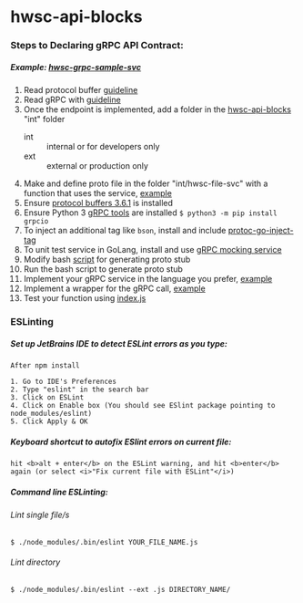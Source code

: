 # hwsc-api-blocks

### Steps to Declaring gRPC API Contract:
##### *Example: [hwsc-grpc-sample-svc](https://github.com/faraonc/hwsc-grpc-sample-svc)*
1. Read protocol buffer [guideline](https://developers.google.com/protocol-buffers/docs/proto3)
2. Read gRPC with [guideline](https://grpc.io/blog/coreos)
3. Once the endpoint is implemented, add a folder in the [hwsc-api-blocks](https://github.com/faraonc/hwsc-api-blocks) "int" folder
     <dl>
	    <dt>int</dt>
  		   <dd>internal or for developers only</dd>
       <dt>ext</dt>
  		   <dd>external or production only </dd>
    </dl>
4. Make and define proto file in the folder "int/hwsc-file-svc" with a function that uses the service, [example](https://github.com/faraonc/hwsc-api-blocks/blob/master/int/hwsc-grpc-sample-svc/proto/grpc-sample-svc.proto)
5. Ensure [protocol buffers 3.6.1](https://github.com/protocolbuffers/protobuf/releases) is installed
6. Ensure Python 3 [gRPC tools](https://grpc.io/docs/quickstart/python.html) are installed ``$ python3 -m pip install grpcio``
7. To inject an additional tag like ``bson``, install and include [protoc-go-inject-tag](https://github.com/favadi/protoc-go-inject-tag)
8. To unit test service in GoLang, install and use [gRPC mocking service](https://github.com/grpc/grpc-go/blob/master/Documentation/gomock-example.md)
9. Modify bash [script](https://github.com/faraonc/hwsc-api-blocks/blob/master/generate_int_proto.sh) for generating proto stub
10. Run the bash script to generate proto stub
11. Implement your gRPC service in the language you prefer, [example](https://github.com/faraonc/hwsc-grpc-sample-svc)
12. Implement a wrapper for the gRPC call, [example](https://github.com/faraonc/hwsc-api-blocks/blob/master/int/hwsc-grpc-sample-svc/hwsc-grpc-sample-svc.js)
13. Test your function using [index.js](https://github.com/faraonc/hwsc-api-blocks/blob/master/index.js)

### ESLinting

##### Set up JetBrains IDE to detect ESLint errors as you type:
```
After npm install

1. Go to IDE's Preferences
2. Type "eslint" in the search bar
3. Click on ESLint
4. Click on Enable box (You should see ESlint package pointing to node_modules/eslint)
5. Click Apply & OK
```

##### Keyboard shortcut to autofix ESlint errors on current file:

```
hit <b>alt + enter</b> on the ESLint warning, and hit <b>enter</b> 
again (or select <i>"Fix current file with ESLint"</i>)
```

##### Command line ESLinting:

###### Lint single file/s
`$ ./node_modules/.bin/eslint YOUR_FILE_NAME.js`

###### Lint directory
`$ ./node_modules/.bin/eslint --ext .js DIRECTORY_NAME/`
